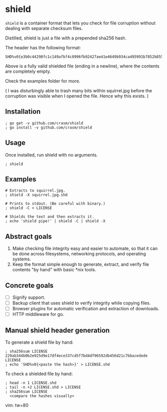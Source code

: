shield
======

`shield` is a container format that lets you check for file corruption without
dealing with separate checksum files.

Distilled, shield is just a file with a prepended sha256 hash.

The header has the following format:

    SHD%v0{e3b0c44298fc1c149afbf4c8996fb92427ae41e4649b934ca495991b7852b855}

Above is a fully valid shielded file (ending in a newline), where the
contents are completely empty.

Check the examples folder for more.

( I was disturbingly able to trash many bits within squirrel.jpg before the
corruption was visible when I opened the file. Hence why this exists. )

Installation
------------

    ; go get -v github.com/crasm/shield
    ; go install -v github.com/crasm/shield

Usage
-----

Once installed, run shield with no arguments.

    ; shield

Examples
--------

    # Extracts to squirrel.jpg.
    ; shield -X squirrel.jpg.shd 

    # Prints to stdout. (Be careful with binary.)
    ; shield -C < LICENSE

    # Shields the text and then extracts it.
    ; echo 'shield pipe!' | shield -C | shield -X

Abstract goals
-------------

1. Make checking file integrity easy and easier to automate, so that it can be
   done across filesystems, networking protocols, and operating systems.
2. Keep the format simple enough to generate, extract, and verify file contents
   "by hand" with basic *nix tools.

Concrete goals
-------------

- [ ] Signify support.
- [ ] Backup client that uses shield to verify integrity while copying files.
- [ ] Browser plugins for automatic verification and extraction of downloads.
- [ ] HTTP middleware for go.

Manual shield header generation
-------------------------------

To generate a shield file by hand:

    ; sha256sum LICENSE
    229ab344b0b2e925d9e17df4ece337cd5f7bd4df96592db456d21c7bbacedede  LICENSE
    ; echo 'SHD%v0{<paste the hash>}' > LICENSE.shd

To check a shielded file by hand:

    ; head -n 1 LICENSE.shd
    ; tail -n +2 LICENSE.shd > LICENSE
    ; sha256sum LICENSE
      <compare the hashes visually>


vim: tw=80
